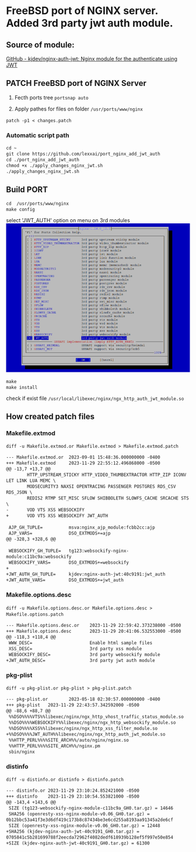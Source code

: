# FreeBSD port of NGINX server. Added 3rd party jwt auth module.

## Source of module:
[GitHub - kjdev/nginx-auth-jwt: Nginx module for the authenticate using JWT](https://github.com/kjdev/nginx-auth-jwt)


## PATCH FreeBSD port of NGINX Server

1. Fecth ports tree 
`portsnap auto`

2. Apply pathes for files on folder  `/usr/ports/www/nginx`

`patch -p1 < changes.patch`

### Automatic script path
```
cd ~
git clone https://github.com/lexxai/port_nginx_add_jwt_auth
cd ./port_nginx_add_jwt_auth
chmod +x ./apply_changes_nginx_jwt.sh
./apply_changes_nginx_jwt.sh
```

## Build PORT
```
cd  /usr/ports/www/nginx
make config
```
select 'JWT_AUTH' option on menu on 3rd modules
![Menu config](img/make_menu.png)

```
make 
make install
```

check if exist file  `/usr/local/libexec/nginx/ngx_http_auth_jwt_module.so`


## How created patch files

### Makefile.extmod

`diff -u Makefile.extmod.or Makefile.extmod > Makefile.extmod.patch`
```
--- Makefile.extmod.or  2023-09-01 15:48:36.000000000 -0400
+++ Makefile.extmod     2023-11-29 22:55:12.496868000 -0500
@@ -13,7 +13,7 @@
        HTTP_UPSTREAM_STICKY HTTP_VIDEO_THUMBEXTRACTOR HTTP_ZIP ICONV LET LINK LUA MEMC \
        MODSECURITY3 NAXSI OPENTRACING PASSENGER POSTGRES RDS_CSV RDS_JSON \
        REDIS2 RTMP SET_MISC SFLOW SHIBBOLETH SLOWFS_CACHE SRCACHE STS \
-       VOD VTS XSS WEBSOCKIFY
+       VOD VTS XSS WEBSOCKIFY JWT_AUTH

 AJP_GH_TUPLE=          msva:nginx_ajp_module:fcbb2cc:ajp
 AJP_VARS=              DSO_EXTMODS+=ajp
@@ -328,3 +328,6 @@

 WEBSOCKIFY_GH_TUPLE=   tg123:websockify-nginx-module:c11bc9a:websockify
 WEBSOCKIFY_VARS=       DSO_EXTMODS+=websockify
+
+JWT_AUTH_GH_TUPLE=     kjdev:nginx-auth-jwt:40c9191:jwt_auth
+JWT_AUTH_VARS=         DSO_EXTMODS+=jwt_auth
```


### Makefile.options.desc

`diff -u Makefile.options.desc.or Makefile.options.desc > Makefile.options.patch`
```
--- Makefile.options.desc.or    2023-11-29 22:59:42.373238000 -0500
+++ Makefile.options.desc       2023-11-29 20:41:06.532553000 -0500
@@ -118,3 +118,4 @@
 WWW_DESC=                      Enable html sample files
 XSS_DESC=                      3rd party xss module
 WEBSOCKIFY_DESC=               3rd party websockify module
+JWT_AUTH_DESC=                 3rd party jwt auth module
```

### pkg-plist
`diff -u pkg-plist.or pkg-plist > pkg-plist.patch`
```
--- pkg-plist.or        2023-05-18 02:30:57.000000000 -0400
+++ pkg-plist   2023-11-29 22:43:57.342592000 -0500
@@ -88,6 +88,7 @@
 %%DSO%%%%VTS%%libexec/nginx/ngx_http_vhost_traffic_status_module.so
 %%DSO%%%%WEBSOCKIFY%%libexec/nginx/ngx_http_websockify_module.so
 %%DSO%%%%XSS%%libexec/nginx/ngx_http_xss_filter_module.so
+%%DSO%%%%JWT_AUTH%%libexec/nginx/ngx_http_auth_jwt_module.so
 %%HTTP_PERL%%%%SITE_ARCH%%/auto/nginx/nginx.so
 %%HTTP_PERL%%%%SITE_ARCH%%/nginx.pm
 sbin/nginx
```

### distinfo

`diff -u distinfo.or distinfo > distinfo.patch`
```
--- distinfo.or 2023-11-29 23:10:24.852421000 -0500
+++ distinfo    2023-11-29 23:10:54.553821000 -0500
@@ -143,4 +143,6 @@
 SIZE (tg123-websockify-nginx-module-c11bc9a_GH0.tar.gz) = 14646
 SHA256 (openresty-xss-nginx-module-v0.06_GH0.tar.gz) = 0b12bbc53a41f3e3d6df419c173b8c87434be3e6cd255a8193aa91345a2de6cf
 SIZE (openresty-xss-nginx-module-v0.06_GH0.tar.gz) = 12448
+SHA256 (kjdev-nginx-auth-jwt-40c9191_GH0.tar.gz) = 0705841c5b281699788f2eecda72962f4082dedf618939b128ef5f997e50e854
+SIZE (kjdev-nginx-auth-jwt-40c9191_GH0.tar.gz) = 61300
```




